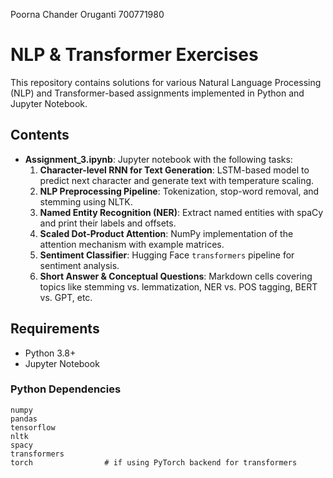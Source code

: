 Poorna Chander Oruganti
700771980

# NLP & Transformer Exercises

This repository contains solutions for various Natural Language Processing (NLP) and Transformer-based assignments implemented in Python and Jupyter Notebook.

## Contents

- **Assignment_3.ipynb**: Jupyter notebook with the following tasks:
  1. **Character-level RNN for Text Generation**: LSTM-based model to predict next character and generate text with temperature scaling.
  2. **NLP Preprocessing Pipeline**: Tokenization, stop-word removal, and stemming using NLTK.
  3. **Named Entity Recognition (NER)**: Extract named entities with spaCy and print their labels and offsets.
  4. **Scaled Dot-Product Attention**: NumPy implementation of the attention mechanism with example matrices.
  5. **Sentiment Classifier**: Hugging Face `transformers` pipeline for sentiment analysis.
  6. **Short Answer & Conceptual Questions**: Markdown cells covering topics like stemming vs. lemmatization, NER vs. POS tagging, BERT vs. GPT, etc.

## Requirements

- Python 3.8+
- Jupyter Notebook

### Python Dependencies

```text
numpy
pandas
tensorflow
nltk
spacy
transformers
torch                # if using PyTorch backend for transformers
